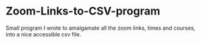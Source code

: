 # Zoom-Links-to-CSV-program
Small program I wrote to amalgamate all the zoom links, times and courses, into a nice accessible csv file. 
